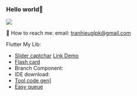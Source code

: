 ### Hello world👋
![](https://github-readme-stats.vercel.app/api?username=BrianTV98&count_private=true&show_icons=true&theme=radical)


💬 How to reach me: email: tranhieuglpk@gmail.com

Flutter My Lib: 
  * [Slider captchar][slider_captcha_link]  [Link Demo][slider_link_demo]
  * [Flash card][flash_card_link] 
  * Branch Component:
  * IDE download:
  * [Tool code gen][tool_code_gen]]
  * [Easy queue][easy_queue_link]



<!--
**BrianTV98/BrianTV98** is a ✨ _special_ ✨ repository because its `README.md` (this file) appears on your GitHub profile.

Here are some ideas to get you started:

- 🔭 I’m currently working on ASC VN
- 🌱 I’m currently learning ...
- 👯 I’m looking to collaborate on ...
- 🤔 I’m looking for help with ...
- 💬 Ask me about ...
- 📫 How to reach me: ...
- 😄 Pronouns: ...
- ⚡ Fun fact: ...
-->
[slider_captcha_link]:<https://github.com/BrianTV98/slider_captcha>
[slider_link_demo]:<https://www.fluwix.com/slider_captcha_showcase>
[flash_card_link]:<https://github.com/BrianTV98/flash_card>
[tool_code_gen]:<https://briantv98.github.io/flutter_tool_gen/>
[easy_queue_link]:<https://github.com/BrianTV98/easy_queue>
